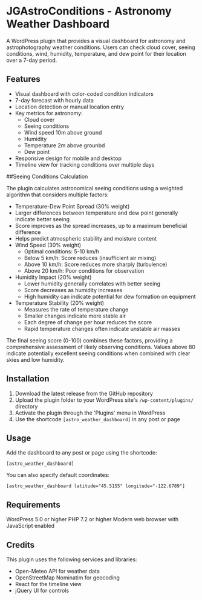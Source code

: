 # JGAstroConditions - Astronomy Weather Dashboard

A WordPress plugin that provides a visual dashboard for astronomy and astrophotography weather conditions. Users can check cloud cover, seeing conditions, wind, humidity, temperature, and dew point for their location over a 7-day period.

## Features

- Visual dashboard with color-coded condition indicators
- 7-day forecast with hourly data
- Location detection or manual location entry
- Key metrics for astronomy:
  - Cloud cover
  - Seeing conditions
  - Wind speed 10m above ground
  - Humidity
  - Temperature 2m above grounbd
  - Dew point
- Responsive design for mobile and desktop
- Timeline view for tracking conditions over multiple days

##Seeing Conditions Calculation

The plugin calculates astronomical seeing conditions using a weighted algorithm that considers multiple factors:

-  Temperature-Dew Point Spread (30% weight)
  - Larger differences between temperature and dew point generally indicate better seeing
  - Score improves as the spread increases, up to a maximum beneficial difference
  - Helps predict atmospheric stability and moisture content
- Wind Speed (30% weight)
  - Optimal conditions: 5-10 km/h
  - Below 5 km/h: Score reduces (insufficient air mixing)
  - Above 10 km/h: Score reduces more sharply (turbulence)
  - Above 20 km/h: Poor conditions for observation
- Humidity Impact (20% weight)
  - Lower humidity generally correlates with better seeing
  - Score decreases as humidity increases
  - High humidity can indicate potential for dew formation on equipment
- Temperature Stability (20% weight)
  - Measures the rate of temperature change
  - Smaller changes indicate more stable air
  - Each degree of change per hour reduces the score
  - Rapid temperature changes often indicate unstable air masses

The final seeing score (0-100) combines these factors, providing a comprehensive assessment of likely observing conditions. Values above 80 indicate potentially excellent seeing conditions when combined with clear skies and low humidity.

## Installation

1. Download the latest release from the GitHub repository
2. Upload the plugin folder to your WordPress site's `/wp-content/plugins/` directory
3. Activate the plugin through the 'Plugins' menu in WordPress
4. Use the shortcode `[astro_weather_dashboard]` in any post or page

## Usage

Add the dashboard to any post or page using the shortcode:
```shortcode
[astro_weather_dashboard]
```

You can also specify default coordinates:
```shortcode
[astro_weather_dashboard latitude="45.5155" longitude="-122.6789"]
```

## Requirements

WordPress 5.0 or higher
PHP 7.2 or higher
Modern web browser with JavaScript enabled

## Credits
This plugin uses the following services and libraries:

- Open-Meteo API for weather data
- OpenStreetMap Nominatim for geocoding
- React for the timeline view
- jQuery UI for controls
